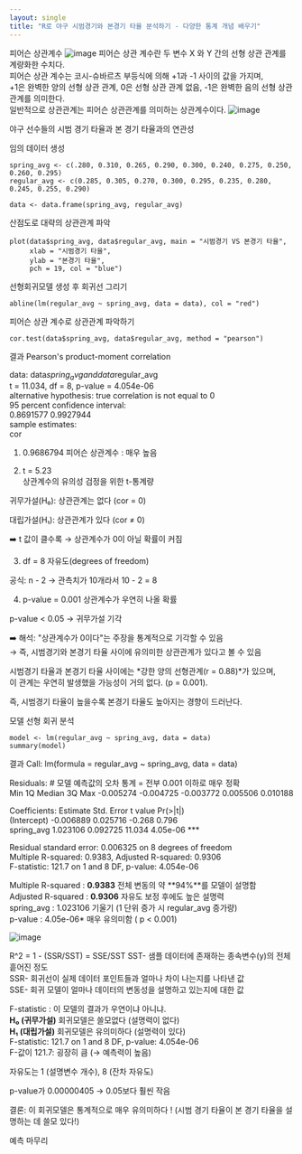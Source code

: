 ```yaml
---
layout: single
title: "R로 야구 시범경기와 본경기 타율 분석하기 - 다양한 통계 개념 배우기"
---
```


피어슨 상관계수
![image](https://github.com/user-attachments/assets/4e85e231-fcc1-47d6-b272-44d6bbcbb539)
피어슨 상관 계수란 두 변수 X 와 Y 간의 선형 상관 관계를 계량화한 수치다.   
피어슨 상관 계수는 코시-슈바르츠 부등식에 의해 +1과 -1 사이의 값을 가지며,    
+1은 완벽한 양의 선형 상관 관계, 0은 선형 상관 관계 없음, -1은 완벽한 음의 선형 상관 관계를 의미한다.    
일반적으로 상관관계는 피어슨 상관관계를 의미하는 상관계수이다.
![image](https://github.com/user-attachments/assets/7923f5d8-6c02-469d-9b6a-a3ac44f7d50c)


야구 선수들의 시범 경기 타율과 본 경기 타율과의 연관성

임의 데이터 생성
```
spring_avg <- c(.280, 0.310, 0.265, 0.290, 0.300, 0.240, 0.275, 0.250, 0.260, 0.295)
regular_avg <- c(0.285, 0.305, 0.270, 0.300, 0.295, 0.235, 0.280, 0.245, 0.255, 0.290)

data <- data.frame(spring_avg, regular_avg)
```

산점도로 대략의 상관관계 파악
```
plot(data$spring_avg, data$regular_avg, main = "시범경기 VS 본경기 타율",
     xlab = "시범경기 타율",
     ylab = "본경기 타율",
     pch = 19, col = "blue")
```

선형회귀모델 생성 후 회귀선 그리기
```
abline(lm(regular_avg ~ spring_avg, data = data), col = "red")
```

피어슨 상관 계수로 상관관계 파악하기
```
cor.test(data$spring_avg, data$regular_avg, method = "pearson")
```
결과
	Pearson's product-moment correlation

data:  data$spring_avg and data$regular_avg   
t = 11.034, df = 8, p-value = 4.054e-06    
alternative hypothesis: true correlation is not equal to 0   
95 percent confidence interval:   
 0.8691577 0.9927944   
sample estimates:   
      cor    
1. 0.9686794
 피어슨 상관계수 : 매우 높음     

2. t = 5.23   
  상관계수의 유의성 검정을 위한 t-통계량

  귀무가설(H₀): 상관관계는 없다 (cor = 0)

  대립가설(H₁): 상관관계가 있다 (cor ≠ 0)

➡️ t 값이 클수록 → 상관계수가 0이 아닐 확률이 커짐

3. df = 8
 자유도(degrees of freedom)

공식: n - 2 → 관측치가 10개라서 10 - 2 = 8


4. p-value = 0.001
 상관계수가 우연히 나올 확률

 p-value < 0.05 → 귀무가설 기각

➡️ 해석:
"상관계수가 0이다"는 주장을 통계적으로 기각할 수 있음   
→ 즉, 시범경기와 본경기 타율 사이에 유의미한 상관관계가 있다고 볼 수 있음   


시범경기 타율과 본경기 타율 사이에는
*강한 양의 선형관계(r = 0.88)*가 있으며,   
이 관계는 우연히 발생했을 가능성이 거의 없다.  (p = 0.001).  

즉, 시범경기 타율이 높을수록 본경기 타율도 높아지는 경향이 드러난다.   

모델 선형 회귀 분석
```
model <- lm(regular_avg ~ spring_avg, data = data)
summary(model)
```

결과
Call:
lm(formula = regular_avg ~ spring_avg, data = data)

Residuals: # 모델 예측값의 오차 통계 = 전부 0.001 이하로 매우 정확            
      Min        1Q    Median        3Q       Max 
-0.005274 -0.004725 -0.003772  0.005506  0.010188 

Coefficients:
             Estimate Std. Error t value Pr(>|t|)    
(Intercept) -0.006889   0.025716  -0.268    0.796    
spring_avg   1.023106    0.092725  11.034 4.05e-06 ***

Residual standard error: 0.006325 on 8 degrees of freedom         
Multiple R-squared:  0.9383,	Adjusted R-squared:  0.9306          
F-statistic: 121.7 on 1 and 8 DF,  p-value: 4.054e-06

    
Multiple R-squared : **0.9383** 전체 변동의 약 \*\*94%\*\*를 모델이 설명함   
Adjusted R-squared : **0.9306** 자유도 보정 후에도 높은 설명력    
spring_avg :	1.023106	기울기 (1 단위 증가 시 regular_avg 증가량)      
p-value :	4.05e-06*	매우 유의미함 ( p < 0.001)   

![image](https://github.com/user-attachments/assets/ef2fc58b-ac7c-4d01-9f64-36023004a304)

R^2 = 1 - (SSR/SST) = SSE/SST
SST- 샘플 데이터에 존재하는 종속변수(y)의 전체 흩어진 정도   
SSR- 회귀선이 실제 데이터 포인트들과 얼마나 차이 나는지를 나타낸 값   
SSE- 회귀 모델이 얼마나 데이터의 변동성을 설명하고 있는지에 대한 값   

F-statistic :  이 모델의 결과가 우연이냐 아니냐.   
**H₀ (귀무가설)** 회귀모델은 쓸모없다 (설명력이 없다)    
**H₁ (대립가설)** 회귀모델은 유의미하다 (설명력이 있다)    
F-statistic: 121.7 on 1 and 8 DF,  p-value: 4.054e-06   
F-값이 121.7: 굉장히 큼 (→ 예측력이 높음)   

자유도는 1 (설명변수 개수), 8 (잔차 자유도)   

p-value가 0.00000405 → 0.05보다 훨씬 작음   

결론:
이 회귀모델은 통계적으로 매우 유의미하다 !
(시범 경기 타율이 본 경기 타율을 설명하는 데 쓸모 있다!)


예측 마무리




